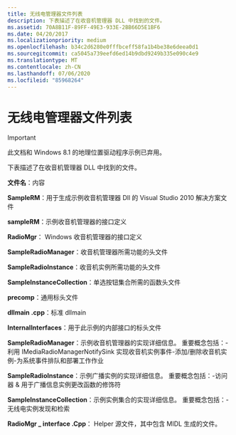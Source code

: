 ```yaml
---
title: 无线电管理器文件列表
description: 下表描述了在收音机管理器 DLL 中找到的文件。
ms.assetid: 70A8B11F-89FF-49E3-933E-2BB66D5E1BF6
ms.date: 04/20/2017
ms.localizationpriority: medium
ms.openlocfilehash: b34c2d6280e0fffbceff58fa1b4be38e6deea0d1
ms.sourcegitcommit: ca5045a739eefd6ed14b9dbd9249b335e090c4e9
ms.translationtype: MT
ms.contentlocale: zh-CN
ms.lasthandoff: 07/06/2020
ms.locfileid: "85968264"
---
```

# <a name="the-radio-manager-file-list"></a>无线电管理器文件列表

> [!IMPORTANT] 
> 此文档和 Windows 8.1 的地理位置驱动程序示例已弃用。

下表描述了在收音机管理器 DLL 中找到的文件。

**文件名**：内容

**SampleRM**：用于生成示例收音机管理器 Dll 的 Visual Studio 2010 解决方案文件

**sampleRM**：示例收音机管理器的接口定义

**RadioMgr**： Windows 收音机管理器的接口定义

**SampleRadioManager**：收音机管理器所需功能的头文件

**SampleRadioInstance**：收音机实例所需功能的头文件

**SampleInstanceCollection**：单选按钮集合所需的函数头文件

**precomp**：通用标头文件

**dllmain .cpp**：标准 dllmain

**InternalInterfaces**：用于此示例的内部接口的标头文件

**SampleRadioManager**：示例收音机管理器的实现详细信息。 重要概念包括：-利用 IMediaRadioManagerNotifySink 实现收音机实例事件-添加/删除收音机实例-为系统事件排队和部署工作作业

**SampleRadioInstance**：示例广播实例的实现详细信息。 重要概念包括：-访问器 & 用于广播信息实例更改函数的修饰符

**SampleInstanceCollection**：示例实例集合的实现详细信息。 重要概念包括：-无线电实例发现和检索

**RadioMgr \_ interface .Cpp**： Helper 源文件，其中包含 MIDL 生成的文件。


 

 

 




